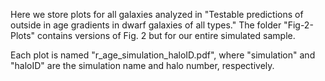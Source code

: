 Here we store plots for all galaxies analyzed in "Testable predictions of outside in age gradients in dwarf galaxies of all types."
The folder "Fig-2-Plots" contains versions of Fig. 2 but for our entire simulated sample.

Each plot is named "r_age_simulation_haloID.pdf", where "simulation" and "haloID" are the simulation name and halo number, respectively. 
